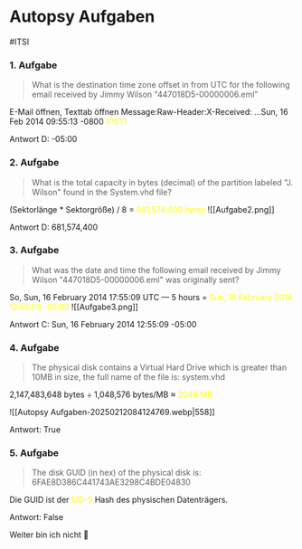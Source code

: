 # Autopsy Aufgaben
#ITSI 

### 1. Aufgabe
>What is the destination time zone offset in from UTC for the following email received by Jimmy Wilson "447018D5-00000006.eml"

E-Mail öffnen, Texttab öffnen
Message:Raw-Header:X-Received: ...Sun, 16 Feb 2014 09:55:13 -0800 <span style="color:rgb(255, 255, 0)">(PST)</span>

Antwort D: -05:00

### 2. Aufgabe
>What is the total capacity in bytes (decimal) of the partition labeled "J. Wilson" found in the System.vhd file?

(Sektorlänge * Sektorgröße) / 8  = <span style="color:rgb(255, 255, 0)">681,574,400 bytes</span>
![[Aufgabe2.png]]

Antwort D: 681,574,400

### 3. Aufgabe
>What was the date and time the following email received by Jimmy Wilson "447018D5-00000006.eml" was originally sent?

So, Sun, 16 February 2014 17:55:09 UTC — 5 hours = <span style="color:rgb(255, 255, 0)">Sun, 16 February 2014 12:55:09 -05:00</span>
![[Aufgabe3.png]]

Antwort C: Sun, 16 February 2014 12:55:09 -05:00
### 4. Aufgabe
>The physical disk contains a Virtual Hard Drive which is greater than 10MB in size, the full name of the file is: system.vhd

2,147,483,648 bytes ÷ 1,048,576 bytes/MB ≈ <span style="color:rgb(255, 255, 0)">2048 MB</span>

![[Autopsy Aufgaben-20250212084124769.webp|558]]

Antwort: True

### 5. Aufgabe
>The disk GUID (in hex) of the physical disk is: 6FAE8D386C441743AE3298C4BDE04830

Die GUID ist der <span style="color:rgb(255, 255, 0)">MD-5</span> Hash des physischen Datenträgers.

Antwort: False

Weiter bin ich nicht 🍺


